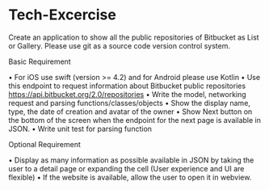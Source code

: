# Tech-Excercise
Create an application to show all the public repositories of Bitbucket as List or Gallery. Please use git as a source code version control system.

Basic Requirement

• For iOS use swift (version >= 4.2) and for Android please use Kotlin
• Use this endpoint to request information about Bitbucket public repositories
https://api.bitbucket.org/2.0/repositories
• Write the model, networking request and parsing functions/classes/objects
• Show the display name, type, the date of creation and avatar of the owner
• Show Next button on the bottom of the screen when the endpoint for the next page is
available in JSON.
• Write unit test for parsing function


Optional Requirement

• Display as many information as possible available in JSON by taking the user to a detail page or expanding the cell (User experience and UI are flexible)
• If the website is available, allow the user to open it in webview.
